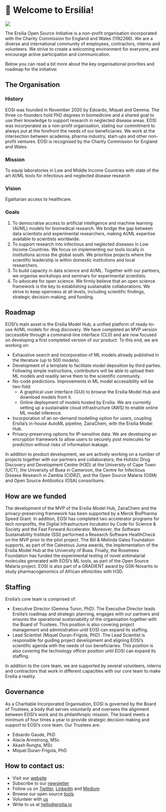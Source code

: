 # 🤗 Welcome to Ersilia!

![](.gitbook/assets/Ersilia\_Plum.png)

The Ersilia Open Source Initiative is a non-profit organisation incorporated with the Charity Commission for England and Wales (1192266). We are a diverse and international community of employees, contractors, interns and volunteers. We strive to create a welcoming environment for everyone, and encourage active participation and communication.

Below you can read a bit more about the key organisational priorities and roadmap for the initiative:

## The Organisation

### History

EOSI was founded in November 2020 by Edoardo, Miquel and Gemma. The three co-founders hold PhD degrees in biomedicine and a shared goal to use their knowledge to support research in neglected disease areas. EOSI was incorporated as a non-profit organisation, stating our commitment to always put at the forefront the needs of our beneficiaries. We work at the intersection between academia, pharma industry, start-ups and other non-profit ventures. EOSI is recognised by the Charity Commission for England and Wales.

### Mission

To equip laboratories in Low and Middle Income Countries with state of the art AI/ML tools for infectious and neglected disease research

### Vision

Egalitarian access to healthcare.

### Goals

1. To democratise access to artificial intelligence and machine learning (AI/ML) models for biomedical research. We bridge the gap between data scientists and experimental researchers, making AI/ML expertise available to scientists worldwide.&#x20;
2. To support research into infectious and neglected diseases in Low Income Countries. We focus on implementing our tools locally in institutions across the global south. We prioritise projects where the scientific leadership is within domestic institutions and local researchers.&#x20;
3. To build capacity in data science and AI/ML. Together with our partners, we organise workshops and seminars for experimental scientists.&#x20;
4. To advocate for open science. We firmly believe that an open science framework is the key to establishing sustainable collaborations. We strive to keep openness at all levels, including scientific findings, strategic decision-making, and funding.

## Roadmap

EOSI’s main asset is the Ersilia Model Hub, a unified platform of ready-to-use AI/ML models for drug discovery. We have completed an MVP version (accessible through a command-line interface (CLI)) and are now focused on developing a first completed version of our product. To this end, we are working on:&#x20;

* Exhaustive search and incorporation of ML models already published in the literature (up to 500 models).&#x20;
* Development of a template to facilitate model deposition by third parties. Following simple instructions, contributors will be able to upload their ML models and readily serve them to the scientific community.&#x20;
* No-code predictions. Improvements in ML model accessibility will be two-fold:&#x20;
  * A graphical user interface (GUI) to browse the Ersilia Model Hub and download models from it.&#x20;
  * Online deployment of models hosted by Ersilia. We are currently setting up a sustainable cloud infrastructure (AWS) to enable online ML model inference.&#x20;
* Incorporation of an on-demand modelling option for users, coupling Ersilia’s in-house AutoML pipeline, ZairaChem, with the Ersilia Model Hub.&#x20;
* Privacy-preserving options for IP-sensitive data. We are developing an encryption framework to allow users to securely post molecules for prediction without risks of information leakage.&#x20;

In addition to product development, we are actively working on a number of projects together with our partners and collaborators; the Holistic Drug Discovery and Development Centre (H3D) at the University of Cape Town (UCT), the University of Buea in Cameroon, the Centre for Infectious Disease Research in Zambia (CIDRZ), and the Open Source Malaria (OSM) and Open Source Antibiotics (OSA) consortiums.

## How are we funded

The development of the MVP of the Ersilia Model Hub, ZairaChem and the privacy-preserving framework has been supported by a Merck BioPharma Speed Grant. In addition, EOSI has completed two accelerator programs for tech nonprofits, the Digital Infrastructure Incubator by Code for Science & Society and the Fast Forward Accelerator. Moreover, the Software Sustainability Institute (SSI) performed a Research Software HealthCheck on the MVP prior to the pilot project. The Bill & Melinda Gates Foundation supports, as part of the Calestous Juma awards, the implementation of the Ersilia Model Hub at the University of Buea. Finally, the Rosetrees Foundation has funded the experimental testing of novel antimalarial molecules generated with EOSI’s ML tools, as part of the Open Source Malaria project. EOSI is also part of a GRADIENT award by GSK-Novartis to study pharmacogenomics of African ethnicities with H3D.

## Staffing

Ersilia’s core team is comprised of:&#x20;

* Executive Director (Gemma Turon, PhD). The Executive Director leads Ersilia’s roadmap and strategic planning, engages with our partners and ensures the operational sustainability of the organisation together with the Board of Trustees. This position is also covering project management and administration until EOSI can expand its staffing.&#x20;
* Lead Scientist (Miquel Duran-Frigola, PhD). The Lead Scientist is responsible for guiding project development and aligning EOSI’s scientific agenda with the needs of our beneficiaries. This position is also covering the technology officer position until EOSI can expand its staffing.&#x20;

In addition to the core team, we are supported by several volunteers, interns and contractors that work in different capacities with our core team to make Ersilia a reality.

## Governance

As a Charitable Incorporated Organisation, EOSI is governed by the Board of Trustees, a body that serves voluntarily and oversees the alignment between EOSI’s work and its philanthropic mission. The board meets a minimum of four times a year to provide strategic decision making and support to EOSI’s core team. Our Trustees are:&#x20;

* Edoardo Gaude, PhD&#x20;
* Alacia Armstrong, MSc&#x20;
* Akash Rungta, MSc&#x20;
* Miquel Duran-Frigola, PhD

## How to contact us:

* Visit our [website](https://ersilia.io)
* Subscribe to our [newsletter](http://eepurl.com/hkX1sH)
* Follow us on [Twitter](https://twitter.com/ersiliaio), [LinkedIn](https://linkedin.com/company/ersiliaio) and [Medium](https://medium.com/ersiliaio)
* Browse our open source [tools](https://github.com/ersilia-os)
* Volunteer with [us](https://www.ersilia.io/volunteer)
* Write to us at [hello@ersilia.io](mailto:hello@ersilia.io)

